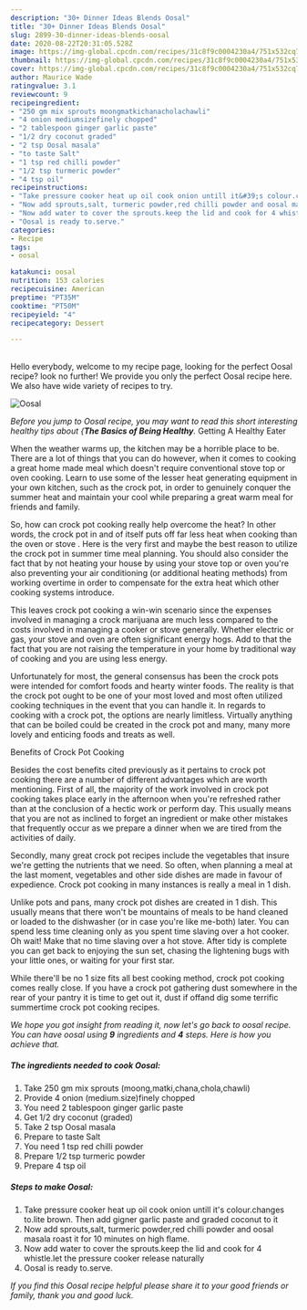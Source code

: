 ```yaml
---
description: "30+ Dinner Ideas Blends Oosal"
title: "30+ Dinner Ideas Blends Oosal"
slug: 2899-30-dinner-ideas-blends-oosal
date: 2020-08-22T20:31:05.528Z
image: https://img-global.cpcdn.com/recipes/31c8f9c0004230a4/751x532cq70/oosal-recipe-main-photo.jpg
thumbnail: https://img-global.cpcdn.com/recipes/31c8f9c0004230a4/751x532cq70/oosal-recipe-main-photo.jpg
cover: https://img-global.cpcdn.com/recipes/31c8f9c0004230a4/751x532cq70/oosal-recipe-main-photo.jpg
author: Maurice Wade
ratingvalue: 3.1
reviewcount: 9
recipeingredient:
- "250 gm mix sprouts moongmatkichanacholachawli"
- "4 onion mediumsizefinely chopped"
- "2 tablespoon ginger garlic paste"
- "1/2 dry coconut graded"
- "2 tsp Oosal masala"
- "to taste Salt"
- "1 tsp red chilli powder"
- "1/2 tsp turmeric powder"
- "4 tsp oil"
recipeinstructions:
- "Take pressure cooker heat up oil cook onion untill it&#39;s colour.changes to.lite brown. Then add gigner garlic paste and graded coconut to it"
- "Now add sprouts,salt, turmeric powder,red chilli powder and oosal masala roast it for 10 minutes on high flame."
- "Now add water to cover the sprouts.keep the lid and cook for 4 whistle.let the pressure cooker release naturally"
- "Oosal is ready to.serve."
categories:
- Recipe
tags:
- oosal

katakunci: oosal 
nutrition: 153 calories
recipecuisine: American
preptime: "PT35M"
cooktime: "PT50M"
recipeyield: "4"
recipecategory: Dessert

---
```

<br>
Hello everybody, welcome to my recipe page, looking for the perfect Oosal recipe? look no further! We provide you only the perfect Oosal recipe here. We also have wide variety of recipes to try.
<br>


![Oosal](https://img-global.cpcdn.com/recipes/31c8f9c0004230a4/751x532cq70/oosal-recipe-main-photo.jpg)

<i>Before you jump to Oosal recipe, you may want to read this short interesting healthy tips about {<strong>The Basics of Being Healthy</strong>.</i>
Getting A Healthy Eater


When the weather warms up, the kitchen may be a horrible place to be. There are a lot of things that you can do however, when it comes to cooking a great home made meal which doesn't require conventional stove top or oven cooking. Learn to use some of the lesser heat generating equipment in your own kitchen, such as the crock pot, in order to genuinely conquer the summer heat and maintain your cool while preparing a great warm meal for friends and family.

So, how can crock pot cooking really help overcome the heat? In other words, the crock pot in and of itself puts off far less heat when cooking than the oven or stove . Here is the very first and maybe the best reason to utilize the crock pot in summer time meal planning. You should also consider the fact that by not heating your house by using your stove top or oven you're also preventing your air conditioning (or additional heating methods) from working overtime in order to compensate for the extra heat which other cooking systems introduce.

This leaves crock pot cooking a win-win scenario since the expenses involved in managing a crock marijuana are much less compared to the costs involved in managing a cooker or stove generally. Whether electric or gas, your stove and oven are often significant energy hogs. Add to that the fact that you are not raising the temperature in your home by traditional way of cooking and you are using less energy.

Unfortunately for most, the general consensus has been the crock pots were intended for comfort foods and hearty winter foods.  The reality is that the crock pot ought to be one of your most loved and most often utilized cooking techniques in the event that you can handle it. In regards to cooking with a crock pot, the options are nearly limitless.  Virtually anything that can be boiled could be created in the crock pot and many, many more lovely and enticing foods and treats as well.

Benefits of Crock Pot Cooking

Besides the cost benefits cited previously as it pertains to crock pot cooking there are a number of different advantages which are worth mentioning. First of all, the majority of the work involved in crock pot cooking takes place early in the afternoon when you're refreshed rather than at the conclusion of a hectic work or perform day. This usually means that you are not as inclined to forget an ingredient or make other mistakes that frequently occur as we prepare a dinner when we are tired from the activities of daily.

Secondly, many great crock pot recipes include the vegetables that insure we're getting the nutrients that we need. So often, when planning a meal at the last moment, vegetables and other side dishes are made in favour of expedience. Crock pot cooking in many instances is really a meal in 1 dish.

 Unlike pots and pans, many crock pot dishes are created in 1 dish. This usually means that there won't be mountains of meals to be hand cleaned or loaded to the dishwasher (or in case you're like me-both) later. You can spend less time cleaning only as you spent time slaving over a hot cooker. Oh wait! Make that no time slaving over a hot stove. After tidy is complete you can get back to enjoying the sun set, chasing the lightening bugs with your little ones, or waiting for your first star.

While there'll be no 1 size fits all best cooking method, crock pot cooking comes really close. If you have a crock pot gathering dust somewhere in the rear of your pantry it is time to get out it, dust if offand dig some terrific summertime crock pot cooking recipes.


<i>We hope you got insight from reading it, now let's go back to oosal recipe. You can have oosal using <strong>9</strong> ingredients and <strong>4</strong> steps. Here is how you achieve that.
</i>

##### The ingredients needed to cook Oosal:

1. Take 250 gm mix sprouts (moong,matki,chana,chola,chawli)
1. Provide 4 onion (medium.size)finely chopped
1. You need 2 tablespoon ginger garlic paste
1. Get 1/2 dry coconut (graded)
1. Take 2 tsp Oosal masala
1. Prepare to taste Salt
1. You need 1 tsp red chilli powder
1. Prepare 1/2 tsp turmeric powder
1. Prepare 4 tsp oil


##### Steps to make Oosal:

1. Take pressure cooker heat up oil cook onion untill it&#39;s colour.changes to.lite brown. Then add gigner garlic paste and graded coconut to it
1. Now add sprouts,salt, turmeric powder,red chilli powder and oosal masala roast it for 10 minutes on high flame.
1. Now add water to cover the sprouts.keep the lid and cook for 4 whistle.let the pressure cooker release naturally
1. Oosal is ready to.serve.




<i>If you find this Oosal recipe helpful please share it to your good friends or family, thank you and good luck.</i>
